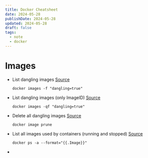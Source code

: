 ```yaml
---
title: Docker Cheatsheet
date: 2024-05-28
publishDate: 2024-05-28
updated: 2024-05-28
draft: false
tags:
  - note
  - docker
---
```




# Images

- List dangling images [Source](https://stackoverflow.com/questions/44246586/how-to-list-images-and-their-containers/44246929#44246929)
  ```shell
  docker images -f "dangling=true"
  ```
- List dangling images (only ImageID) [Source](https://stackoverflow.com/questions/44246586/how-to-list-images-and-their-containers/44246929#44246929)
  ```shell
  docker images -qf "dangling=true"
  ```
- Delete all dangling images [Source](https://stackoverflow.com/questions/44246586/how-to-list-images-and-their-containers/44246929#44246929)
  ```shell
  docker image prune
  ```
- List all images used by containers (running and stopped) [Source](https://stackoverflow.com/questions/44246586/how-to-list-images-and-their-containers/44246929#44246929)
  ```shell
  docker ps -a --format="{{.Image}}"
  ```
- 